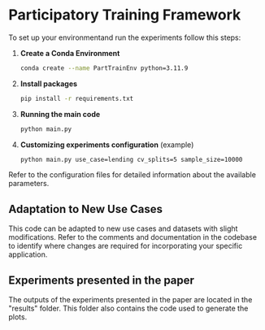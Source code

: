 # Participatory Training Framework

To set up your environmentand run the experiments follow this steps:

1. **Create a Conda Environment** 
   ```bash
   conda create --name PartTrainEnv python=3.11.9

2. **Install packages**
   ```bash
   pip install -r requirements.txt

3. **Running the main code**
    ```bash
    python main.py

4. **Customizing experiments configuration** (example)
   ```bash
   python main.py use_case=lending cv_splits=5 sample_size=10000

Refer to the configuration files for detailed information about the available parameters. 

## Adaptation to New Use Cases

This code can be adapted to new use cases and datasets with slight modifications. 
Refer to the comments and documentation in the codebase to identify where changes are required for incorporating your specific application.

## Experiments presented in the paper
The outputs of the experiments presented in the paper are located in the "results" folder. This folder also contains the code used to generate the plots.

